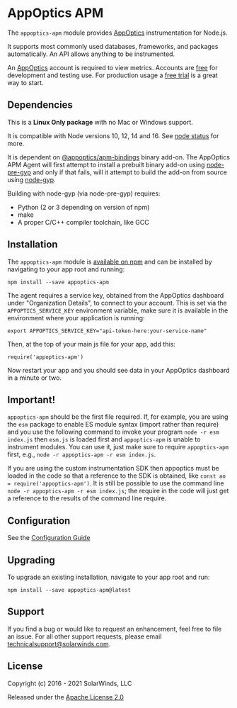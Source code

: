 # AppOptics APM

The `appoptics-apm` module provides [AppOptics](https://www.appoptics.com/) instrumentation for Node.js.

It supports most commonly used databases, frameworks, and packages automatically. An
API allows anything to be instrumented.

An [AppOptics](https://www.appoptics.com/) account is required to view metrics.
Accounts are [free](https://www.appoptics.com/free-apm-software) for development
and testing use. For production usage a [free trial](https://www.appoptics.com/)
is a great way to start.

## Dependencies

This is a **Linux Only package** with no Mac or Windows support.

It is compatible with Node versions 10, 12, 14 and 16. See [node status](https://github.com/nodejs/Release) for more.

It is dependent on [@appoptics/apm-bindings](https://www.npmjs.com/package/@appoptics/apm-bindings) binary add-on. The AppOptics APM Agent will first attempt to install a prebuilt binary add-on using [node-pre-gyp](https://github.com/mapbox/node-pre-gyp) and only if that fails, will it attempt to build the add-on from source using [node-gyp](https://github.com/nodejs/node-gyp#on-unix).

Building with node-gyp (via node-pre-gyp) requires:

- Python (2 or 3 depending on version of npm)
- make
- A proper C/C++ compiler toolchain, like GCC

## Installation

The `appoptics-apm` module is [available on npm](http://npmjs.org/package/appoptics-apm) and can be installed
by navigating to your app root and running:

```
npm install --save appoptics-apm
```

The agent requires a service key, obtained from the AppOptics dashboard under "Organization Details",
to connect to your account.  This is set via the `APPOPTICS_SERVICE_KEY` environment variable, make
sure it is available in the environment where your application is running:

```
export APPOPTICS_SERVICE_KEY="api-token-here:your-service-name"
```

Then, at the top of your main js file for your app, add this:

```
require('appoptics-apm')
```

Now restart your app and you should see data in your AppOptics dashboard in a minute or two.

## Important!

`appoptics-apm` should be the first file required. If, for example, you are using the `esm`
package to enable ES module syntax (import rather than require) and you use the following
command to invoke your program `node -r esm index.js` then `esm.js` is loaded first and
`appoptics-apm` is unable to instrument modules. You can use it, just make sure to require
`appoptics-apm` first, e.g., `node -r appoptics-apm -r esm index.js`.

If you are using the custom instrumentation SDK then appoptics must be loaded in the code
so that a reference to the SDK is obtained, like `const ao = require('appoptics-apm')`. It
is still be possible to use the command line `node -r appoptics-apm -r esm index.js`; the
require in the code will just get a reference to the results of the command line require.

## Configuration

See the [Configuration Guide](https://github.com/appoptics/appoptics-apm-node/blob/master/CONFIGURATION.md)

## Upgrading

To upgrade an existing installation, navigate to your app root and run:

```
npm install --save appoptics-apm@latest
```


## Support

If you find a bug or would like to request an enhancement, feel free to file
an issue. For all other support requests, please email technicalsupport@solarwinds.com.


## License

Copyright (c) 2016 - 2021 SolarWinds, LLC

Released under the [Apache License 2.0](http://www.apache.org/licenses/LICENSE-2.0)
